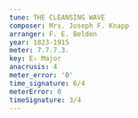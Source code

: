 ```yaml
---
tune: THE CLEANSING WAVE
composer: Mrs. Joseph F. Knapp
arranger: F. E. Belden
year: 1823-1915
meter: 7.7.7.3.
key: E♭ Major
anacrusis: 4
meter_error: '0'
time_signature: 6/4
meterError: 0
timeSignature: 3/4
---
```

